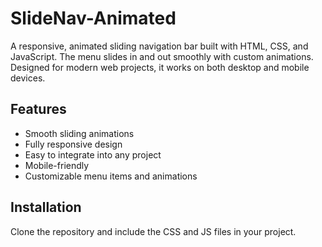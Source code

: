 # SlideNav-Animated

A responsive, animated sliding navigation bar built with HTML, CSS, and JavaScript. The menu slides in and out smoothly with custom animations. Designed for modern web projects, it works on both desktop and mobile devices.

## Features
- Smooth sliding animations
- Fully responsive design
- Easy to integrate into any project
- Mobile-friendly
- Customizable menu items and animations

## Installation
Clone the repository and include the CSS and JS files in your project.
